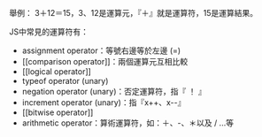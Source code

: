 舉例： 3＋12＝15，3、12是運算元，『＋』就是運算符，15是運算結果。

JS中常見的運算符有：
- assignment operator：等號右邊等於左邊 (=)
- [[comparison operator]]：兩個運算元互相比較
- [[logical operator]]
- typeof operator (unary)
- negation operator (unary)：否定運算符，指『 ！ 』
- increment operator (unary)：指『x++、x--』
- [[bitwise operator]]
- arithmetic operator：算術運算符，如：＋、-、＊以及 / ...等